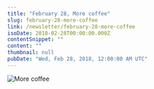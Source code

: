 ```yaml
---
title: "February 28, More coffee"
slug: february-28-more-coffee
link: /newsletter/february-28-more-coffee
isoDate: 2018-02-28T00:00:00.000Z
contentSnippet: ""
content: ""
thumbnail: null
pubDate: "Wed, Feb 28, 2018, 12:00:00 AM UTC"
---
```


![More coffee](https://abouthalf.com/cdn-cgi/imagedelivery/oZs0WTb3giZ46YUUQdHDjQ/830a7997-e61f-4b0c-57a5-94c687275200/width=1200,format=auto "More coffee")
